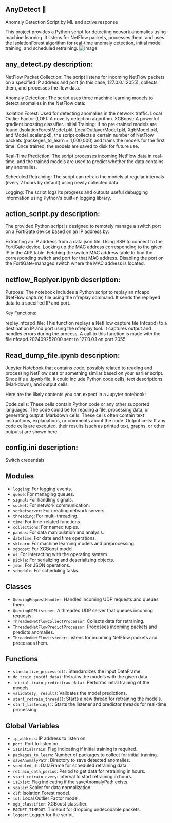 ## AnyDetect 👋
Anomaly Detection Script by ML and active response

This project provides a Python script for detecting network anomalies using machine learning. It listens for NetFlow packets, processes them, and uses the IsolationForest algorithm for real-time anomaly detection, initial model training, and scheduled retraining.
![image](https://github.com/user-attachments/assets/80000faa-7a1c-45a2-81d7-115cba9f0a5d)


## any_detect.py description:

NetFlow Packet Collection: The script listens for incoming NetFlow packets on a specified IP address and port (in this case, 127.0.0.1:2055), collects them, and processes the flow data.

Anomaly Detection: The script uses three machine learning models to detect anomalies in the NetFlow data:

Isolation Forest: Used for detecting anomalies in the network traffic.
Local Outlier Factor (LOF): A novelty detection algorithm.
XGBoost: A powerful gradient boosting classifier.
Initial Training: If no pre-trained models are found (IsolationForestModel.pkl, LocalOutlayerModel.pkl, XgbModel.pkl, and Model_scaler.pkl), the script collects a certain number of NetFlow packets (packeges_to_learn = 1,000,000) and trains the models for the first time. Once trained, the models are saved to disk for future use.

Real-Time Prediction: The script processes incoming NetFlow data in real-time, and the trained models are used to predict whether the data contains any anomalies.

Scheduled Retraining: The script can retrain the models at regular intervals (every 2 hours by default) using newly collected data.

Logging: The script logs its progress and outputs useful debugging information using Python's built-in logging library.


## action_script.py description:

The provided Python script is designed to remotely manage a switch port on a FortiGate device based on an IP address by:

Extracting an IP address from a data.json file.
Using SSH to connect to the FortiGate device.
Looking up the MAC address corresponding to the given IP in the ARP table.
Fetching the switch MAC address table to find the corresponding switch and port for that MAC address.
Disabling the port on the FortiGate-managed switch where the MAC address is located.

## netflow_Replyer.ipynb  description:
Purpose: The notebook includes a Python script to replay an nfcapd (NetFlow capture) file using the nfreplay command. It sends the replayed data to a specified IP and port.

Key Functions:

replay_nfcapd_file: This function replays a NetFlow capture file (nfcapd) to a destination IP and port using the nfreplay tool. It captures output and handles errors during the process.
A call to this function is made with the file nfcapd.202409252000 sent to 127.0.0.1 on port 2055

##  Read_dump_file.ipynb description:

Jupyter Notebook that contains code, possibly related to reading and processing NetFlow data or something similar based on your earlier script. Since it's a .ipynb file, it could include Python code cells, text descriptions (Markdown), and output cells.

Here are the likely contents you can expect in a Jupyter notebook:

Code cells: These cells contain Python code or any other supported languages. The code could be for reading a file, processing data, or generating output.
Markdown cells: These cells often contain text instructions, explanations, or comments about the code.
Output cells: If any code cells are executed, their results (such as printed text, graphs, or other outputs) are shown here.


## config.ini description:

Switch credentials 


## Modules

- `logging`: For logging events.
- `queue`: For managing queues.
- `signal`: For handling signals.
- `socket`: For network communication.
- `socketserver`: For creating network servers.
- `threading`: For multi-threading.
- `time`: For time-related functions.
- `collections`: For named tuples.
- `pandas`: For data manipulation and analysis.
- `datetime`: For date and time operations.
- `sklearn`: For machine learning models and preprocessing.
- `xgboost`: For XGBoost model.
- `os`: For interacting with the operating system.
- `pickle`: For serializing and deserializing objects.
- `json`: For JSON operations.
- `schedule`: For scheduling tasks.

## Classes

- `QueuingRequestHandler`: Handles incoming UDP requests and queues them.
- `QueuingUDPListener`: A threaded UDP server that queues incoming requests.
- `ThreadedNetflowCollectProcessor`: Collects data for retraining.
- `ThreadedNetFlowPredictProcessor`: Processes incoming packets and predicts anomalies.
- `ThreadedNetFlowListener`: Listens for incoming NetFlow packets and processes them.

## Functions

- `standartize_process(df)`: Standardizes the input DataFrame.
- `do_train_job(df_data)`: Retrains the models with the given data.
- `initial_train_predict(raw_data)`: Performs initial training of the models.
- `validate(y, result)`: Validates the model predictions.
- `start_retrain_thread()`: Starts a new thread for retraining the models.
- `start_listening()`: Starts the listener and predictor threads for real-time processing.

## Global Variables

- `ip_address`: IP address to listen on.
- `port`: Port to listen on.
- `isInitialTrain`: Flag indicating if initial training is required.
- `packeges_to_learn`: Number of packages to collect for initial training.
- `saveAnomalyPath`: Directory to save detected anomalies.
- `sceduled_df`: DataFrame for scheduled retraining data.
- `retrain_data_period`: Period to get data for retraining in hours.
- `start_retrain_every`: Interval to start retraining in hours.
- `isExist`: Flag indicating if the saveAnomalyPath exists.
- `scaler`: Scaler for data normalization.
- `clf`: Isolation Forest model.
- `lof`: Local Outlier Factor model.
- `xgb_classifier`: XGBoost classifier.
- `PACKET_TIMEOUT`: Timeout for dropping undecodable packets.
- `logger`: Logger for the script.

